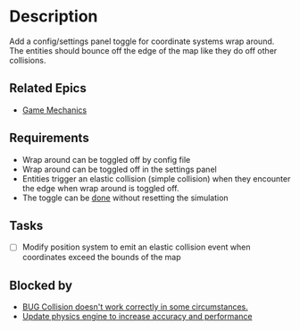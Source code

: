 # Description

Add a config/settings panel toggle for coordinate systems wrap around. The entities should bounce off the edge of the map like they do off other collisions.
## Related Epics
- [Game Mechanics](Game%20Mechanics.md)
## Requirements

- Wrap around can be toggled off by config file
- Wrap around can be toggled off in the settings panel
- Entities trigger an elastic collision (simple collision) when they encounter the edge when wrap around is toggled off.
- The toggle can be [done](../done.md) without resetting the simulation

## Tasks 

- [ ] Modify position system to emit an elastic collision event when coordinates exceed the bounds of the map

## Blocked by 

- [BUG Collision doesn't work correctly in some circumstances.](BUG%20Collision%20doesn't%20work%20correctly%20in%20some%20circumstances..md)
- [Update physics engine to increase accuracy and performance](Update%20physics%20engine%20to%20increase%20accuracy%20and%20performance.md)
